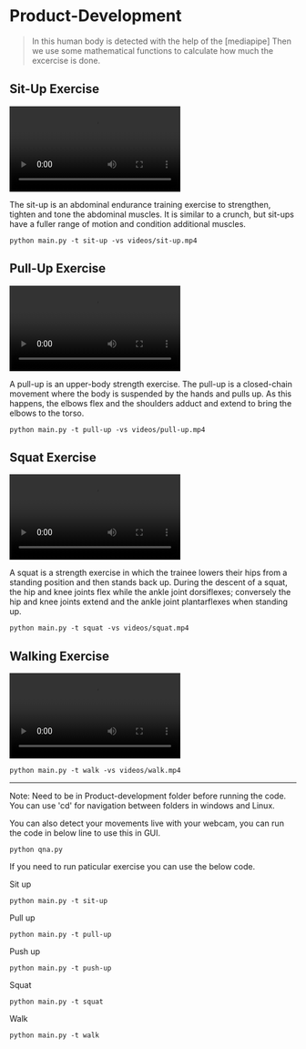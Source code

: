 # Product-Development
>In this human body is detected with the help of the [mediapipe]
Then we use some mathematical functions to calculate how much the excercise is done.

## Sit-Up Exercise
![Sit-Up](https://github.com/Bewin007/Product-Development/blob/main/videos/sit-up.mp4)

The sit-up is an abdominal endurance training exercise to strengthen, tighten and tone the abdominal muscles. It is similar to a crunch, but sit-ups have a fuller range of motion and condition additional muscles.
```
python main.py -t sit-up -vs videos/sit-up.mp4
```


## Pull-Up Exercise
![Pull-Up](https://github.com/Bewin007/Product-Development/blob/main/videos/pull-up.mp4)

A pull-up is an upper-body strength exercise. The pull-up is a closed-chain movement where the body is suspended by the hands and pulls up. As this happens, the elbows flex and the shoulders adduct and extend to bring the elbows to the torso.
```
python main.py -t pull-up -vs videos/pull-up.mp4
```


## Squat Exercise
![Squat](https://github.com/Bewin007/Product-Development/blob/main/videos/squat.mp4)

A squat is a strength exercise in which the trainee lowers their hips from a standing position and then stands back up. During the descent of a squat, the hip and knee joints flex while the ankle joint dorsiflexes; conversely the hip and knee joints extend and the ankle joint plantarflexes when standing up.
```
python main.py -t squat -vs videos/squat.mp4
```


## Walking Exercise
![Walking](https://github.com/Bewin007/Product-Development/blob/main/videos/walk.mp4)

```
python main.py -t walk -vs videos/walk.mp4
```

---

Note: Need to be in Product-development folder before running the code.
      You can use 'cd' for navigation between folders in windows and Linux.

You can also detect your movements live with your webcam, you can run the code in below line to use this in GUI.
```
python qna.py
```

If you need to run paticular exercise you can use the below code.

Sit up
```
python main.py -t sit-up
```
Pull up
```
python main.py -t pull-up
```
Push up
```
python main.py -t push-up
```
Squat
```
python main.py -t squat
```
Walk
```
python main.py -t walk
```
